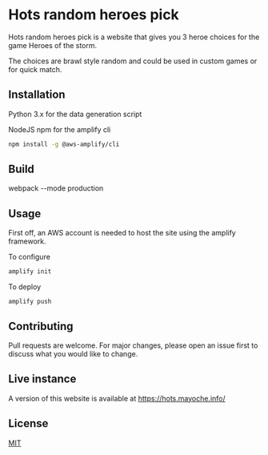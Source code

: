 # Hots random heroes pick

Hots random heroes pick is a website that gives you 3 heroe choices for the game Heroes of the storm.

The choices are brawl style random and could be used in custom games or for quick match.

## Installation

Python 3.x for the data generation script

NodeJS npm for the amplify cli

```bash
npm install -g @aws-amplify/cli
```
## Build 
webpack --mode production

## Usage

First off, an AWS account is needed to host the site using the amplify framework.

To configure
```bash
amplify init
```

To deploy
```
amplify push
```

## Contributing
Pull requests are welcome. For major changes, please open an issue first to discuss what you would like to change.

## Live instance
A version of this website is available at https://hots.mayoche.info/

## License
[MIT](https://choosealicense.com/licenses/mit/)
